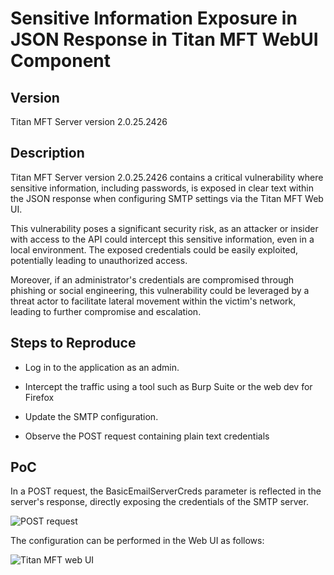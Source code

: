# Sensitive Information Exposure in JSON Response in Titan MFT WebUI Component

## Version

Titan MFT Server version 2.0.25.2426 

## Description

Titan MFT Server version 2.0.25.2426 contains a critical vulnerability where sensitive information, including passwords, is exposed in clear text within the JSON response when configuring SMTP settings via the Titan MFT Web UI.

This vulnerability poses a significant security risk, as an attacker or insider with access to the API could intercept this sensitive information, even in a local environment. The exposed credentials could be easily exploited, potentially leading to unauthorized access.

Moreover, if an administrator's credentials are compromised through phishing or social engineering, this vulnerability could be leveraged by a threat actor to facilitate lateral movement within the victim's network, leading to further compromise and escalation.

## Steps to Reproduce

- Log in to the application as an admin.

- Intercept the traffic using a tool such as Burp Suite or the web dev for Firefox

- Update the SMTP configuration.

- Observe the POST request containing plain text credentials
  
## PoC

In a POST request, the BasicEmailServerCreds parameter is reflected in the server's response, directly exposing the credentials of the SMTP server.

![POST request](https://github.com/user-attachments/assets/1e54961b-0fb0-48a6-83b7-c890ca79ff5d)

The configuration can be performed in the Web UI as follows:


![Titan MFT web UI](https://github.com/user-attachments/assets/601fb49f-ff41-4177-af6f-3a4e7f8a3529)

